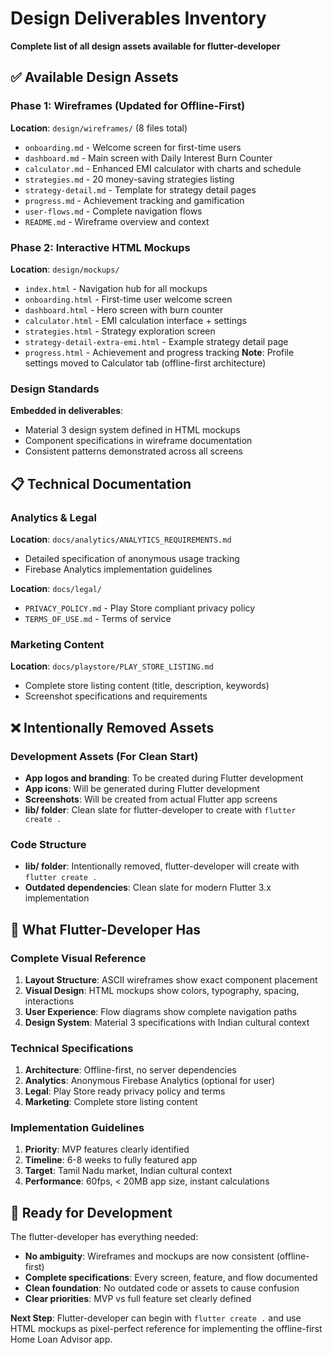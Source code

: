 # Design Deliverables Inventory
**Complete list of all design assets available for flutter-developer**

## ✅ Available Design Assets

### Phase 1: Wireframes (Updated for Offline-First)
**Location**: `design/wireframes/` (8 files total)
- `onboarding.md` - Welcome screen for first-time users
- `dashboard.md` - Main screen with Daily Interest Burn Counter
- `calculator.md` - Enhanced EMI calculator with charts and schedule
- `strategies.md` - 20 money-saving strategies listing
- `strategy-detail.md` - Template for strategy detail pages
- `progress.md` - Achievement tracking and gamification
- `user-flows.md` - Complete navigation flows
- `README.md` - Wireframe overview and context

### Phase 2: Interactive HTML Mockups  
**Location**: `design/mockups/`
- `index.html` - Navigation hub for all mockups
- `onboarding.html` - First-time user welcome screen
- `dashboard.html` - Hero screen with burn counter
- `calculator.html` - EMI calculation interface + settings
- `strategies.html` - Strategy exploration screen
- `strategy-detail-extra-emi.html` - Example strategy detail page
- `progress.html` - Achievement and progress tracking
**Note**: Profile settings moved to Calculator tab (offline-first architecture)

### Design Standards
**Embedded in deliverables**:
- Material 3 design system defined in HTML mockups
- Component specifications in wireframe documentation
- Consistent patterns demonstrated across all screens

## 📋 Technical Documentation

### Analytics & Legal
**Location**: `docs/analytics/ANALYTICS_REQUIREMENTS.md`
- Detailed specification of anonymous usage tracking
- Firebase Analytics implementation guidelines

**Location**: `docs/legal/`
- `PRIVACY_POLICY.md` - Play Store compliant privacy policy
- `TERMS_OF_USE.md` - Terms of service

### Marketing Content
**Location**: `docs/playstore/PLAY_STORE_LISTING.md`
- Complete store listing content (title, description, keywords)
- Screenshot specifications and requirements

## ❌ Intentionally Removed Assets

### Development Assets (For Clean Start)
- **App logos and branding**: To be created during Flutter development
- **App icons**: Will be generated during Flutter development
- **Screenshots**: Will be created from actual Flutter app screens
- **lib/ folder**: Clean slate for flutter-developer to create with `flutter create .`

### Code Structure  
- **lib/ folder**: Intentionally removed, flutter-developer will create with `flutter create .`
- **Outdated dependencies**: Clean slate for modern Flutter 3.x implementation

## 🎯 What Flutter-Developer Has

### Complete Visual Reference
1. **Layout Structure**: ASCII wireframes show exact component placement
2. **Visual Design**: HTML mockups show colors, typography, spacing, interactions
3. **User Experience**: Flow diagrams show complete navigation paths
4. **Design System**: Material 3 specifications with Indian cultural context

### Technical Specifications
1. **Architecture**: Offline-first, no server dependencies
2. **Analytics**: Anonymous Firebase Analytics (optional for user)
3. **Legal**: Play Store ready privacy policy and terms
4. **Marketing**: Complete store listing content

### Implementation Guidelines
1. **Priority**: MVP features clearly identified  
2. **Timeline**: 6-8 weeks to fully featured app
3. **Target**: Tamil Nadu market, Indian cultural context
4. **Performance**: 60fps, < 20MB app size, instant calculations

## 🚀 Ready for Development

The flutter-developer has everything needed:
- **No ambiguity**: Wireframes and mockups are now consistent (offline-first)
- **Complete specifications**: Every screen, feature, and flow documented
- **Clean foundation**: No outdated code or assets to cause confusion
- **Clear priorities**: MVP vs full feature set clearly defined

**Next Step**: Flutter-developer can begin with `flutter create .` and use HTML mockups as pixel-perfect reference for implementing the offline-first Home Loan Advisor app.